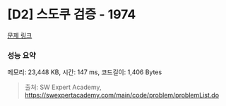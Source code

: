 # [D2] 스도쿠 검증 - 1974 

[문제 링크](https://swexpertacademy.com/main/code/problem/problemDetail.do?contestProbId=AV5Psz16AYEDFAUq) 

### 성능 요약

메모리: 23,448 KB, 시간: 147 ms, 코드길이: 1,406 Bytes



> 출처: SW Expert Academy, https://swexpertacademy.com/main/code/problem/problemList.do